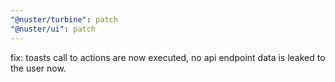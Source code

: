 ```yaml
---
"@nuster/turbine": patch
"@nuster/ui": patch
---
```


fix: toasts call to actions are now executed, no api endpoint data is leaked to the user now.
